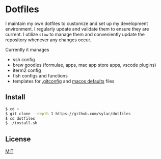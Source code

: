 # Dotfiles

I maintain my own dotfiles to customize and set up my development environment. I regularly update and validate them to ensure they are current. I utilize `stow` to manage them and conveniently update the repository whenever any changes occur.

Currently it manages

- ssh config
- brew goodies (formulae, apps, mac app store apps, vscode plugins)
- iterm2 config
- fish configs and functions
- templates for [.gitconfig](templates/.gitconfig) and [macos defaults](templates/defaults.sh) files

## Install

```bash
$ cd ~
$ git clone --depth 1 https://github.com/sylar/dotfiles
$ cd dotfiles
$ ./install.sh
```

## License

[MIT](LICENSE)
